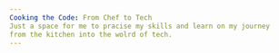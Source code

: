 ```yaml
---
Cooking the Code: From Chef to Tech
Just a space for me to pracise my skills and learn on my journey 
from the kitchen into the wolrd of tech.
---
```


